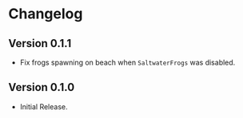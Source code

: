 ﻿Changelog
==============

## Version 0.1.1
* Fix frogs spawning on beach when `SaltwaterFrogs` was disabled.

## Version 0.1.0
* Initial Release.